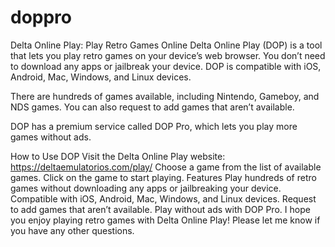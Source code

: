 # doppro
Delta Online Play: Play Retro Games Online
Delta Online Play (DOP) is a tool that lets you play retro games on your device’s web browser. You don’t need to download any apps or jailbreak your device. DOP is compatible with iOS, Android, Mac, Windows, and Linux devices.

There are hundreds of games available, including Nintendo, Gameboy, and NDS games. You can also request to add games that aren’t available.

DOP has a premium service called DOP Pro, which lets you play more games without ads.

How to Use DOP
Visit the Delta Online Play website: https://deltaemulatorios.com/play/
Choose a game from the list of available games.
Click on the game to start playing.
Features
Play hundreds of retro games without downloading any apps or jailbreaking your device.
Compatible with iOS, Android, Mac, Windows, and Linux devices.
Request to add games that aren’t available.
Play without ads with DOP Pro.
I hope you enjoy playing retro games with Delta Online Play!
Please let me know if you have any other questions.

